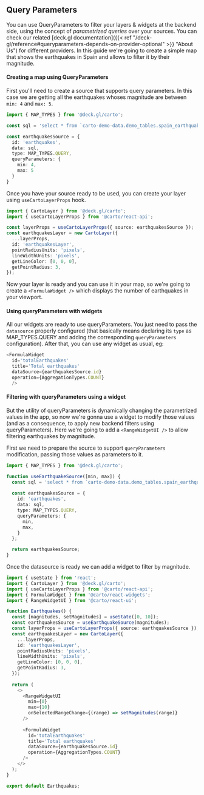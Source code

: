 ## Query Parameters

You can use QueryParameters to filter your layers & widgets at the backend side, using the concept of *parametrized queries* over your sources. You can check our related [deck.gl documentation]({{< ref "/deck-gl/reference#queryparameters-depends-on-provider-optional" >}} "About Us") for different providers.
In this guide we're going to create a simple map that shows the earthquakes in Spain and allows to filter it by their magnitude.

#### Creating a map using QueryParameters

First you'll need to create a source that supports query parameters. In this case we are getting all the earthquakes whoses magnitude are between `min: 4` and `max: 5`.

```ts
import { MAP_TYPES } from '@deck.gl/carto';

const sql = 'select * from `carto-demo-data.demo_tables.spain_earthquakes` where magnitude between @min and @max';

const earthquakesSource = {
  id: 'earthquakes',
  data: sql,
  type: MAP_TYPES.QUERY,
  queryParameters: {
    min: 4,
    max: 5
  }
}
```

Once you have your source ready to be used, you can create your layer using `useCartoLayerProps` hook.  

```ts
import { CartoLayer } from '@deck.gl/carto';
import { useCartoLayerProps } from '@carto/react-api';

const layerProps = useCartoLayerProps({ source: earthquakesSource });
const earthquakesLayer = new CartoLayer({
  ...layerProps,
  id: 'earthquakesLayer',
  pointRadiusUnits: 'pixels',
  lineWidthUnits: 'pixels',
  getLineColor: [0, 0, 0],
  getPointRadius: 3,
});
```

Now your layer is ready and you can use it in your map, so we're going to create a `<FormulaWidget />` which displays the number of earthquakes in your viewport.

#### Using queryParameters with widgets
All our widgets are ready to use queryParameters. You just need to pass the `datasource` properly configured (that basically means declaring its `type` as MAP_TYPES.QUERY and adding the corresponding `queryParameters` configuration). After that, you can use any widget as usual, eg:

```ts
<FormulaWidget
  id='totalEarthquakes'
  title='Total earthquakes'
  dataSource={earthquakesSource.id}
  operation={AggregationTypes.COUNT}
  />
```

#### Filtering with queryParameters using a widget
But the utility of queryParameters is dynamically changing the parametrized values in the app, so now we're gonna use a widget to modify those values (and as a consequence, to apply new backend filters using queryParameters). Here we're going to add a `<RangeWidgetUI />` to allow filtering earthquakes by magnitude.

First we need to prepare the source to support `queryParameters` modification, passing those values as parameters to it.

```ts
import { MAP_TYPES } from '@deck.gl/carto';

function useEarthquakeSource([min, max]) {
  const sql = 'select * from `carto-demo-data.demo_tables.spain_earthquakes` where magnitude between @min and @max';
  
  const earthquakesSource = {
    id: 'earthquakes',
    data: sql,
    type: MAP_TYPES.QUERY,
    queryParameters: {
      min,
      max,
    }
  };

  return earthquakesSource;
}
```

Once the datasource is ready we can add a widget to filter by magnitude.

```ts
import { useState } from 'react';
import { CartoLayer } from '@deck.gl/carto';
import { useCartoLayerProps } from '@carto/react-api';
import { FormulaWidget } from '@carto/react-widgets';
import { RangeWidgetUI } from '@carto/react-ui';

function Earthquakes() {
  const [magnitudes, setMagnitudes] = useState([0, 10]);
  const earthquakesSource = useEarthquakeSource(magnitudes);
  const layerProps = useCartoLayerProps({ source: earthquakesSource });
  const earthquakesLayer = new CartoLayer({
    ...layerProps,
    id: 'earthquakesLayer',
    pointRadiusUnits: 'pixels',
    lineWidthUnits: 'pixels',
    getLineColor: [0, 0, 0],
    getPointRadius: 3,
  });
  
  return (
    <>
      <RangeWidgetUI
        min={0}
        max={10}
        onSelectedRangeChange={(range) => setMagnitudes(range)}
      />
  
      <FormulaWidget
        id='totalEarthquakes'
        title='Total earthquakes'
        dataSource={earthquakesSource.id}
        operation={AggregationTypes.COUNT}
      />
    </>
  );
}

export default Earthquakes;
```

